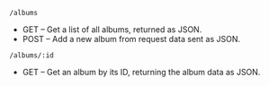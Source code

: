 ```/albums```
- GET – Get a list of all albums, returned as JSON.
- POST – Add a new album from request data sent as JSON.


```/albums/:id```
- GET – Get an album by its ID, returning the album data as JSON.